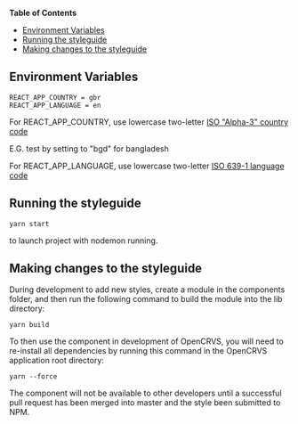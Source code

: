 <!-- START doctoc generated TOC please keep comment here to allow auto update -->
<!-- DON'T EDIT THIS SECTION, INSTEAD RE-RUN doctoc TO UPDATE -->
**Table of Contents**  

- [Environment Variables](#environment-variables)
- [Running the styleguide](#running-the-styleguide)
- [Making changes to the styleguide](#making-changes-to-the-styleguide)

<!-- END doctoc generated TOC please keep comment here to allow auto update -->

## Environment Variables

```
REACT_APP_COUNTRY = gbr
REACT_APP_LANGUAGE = en
```

For REACT_APP_COUNTRY, use lowercase two-letter [ISO "Alpha-3" country code](https://unstats.un.org/unsd/methodology/m49/)

E.G. test by setting to "bgd" for bangladesh

For REACT_APP_LANGUAGE, use lowercase two-letter [ISO 639-1 language code](https://en.wikipedia.org/wiki/List_of_ISO_639-1_codes)

## Running the styleguide

```
yarn start
```

to launch project with nodemon running.

## Making changes to the styleguide

During development to add new styles, create a module in the components folder, and then run the following command to build the module into the lib directory:

```
yarn build
```

To then use the component in development of OpenCRVS, you will need to re-install all dependencies by running this command in the OpenCRVS application root directory:

```
yarn --force
```

The component will not be available to other developers until a successful pull request has been merged into master and the style been submitted to NPM.
